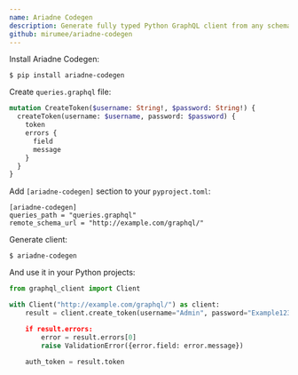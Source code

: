 ```yaml
---
name: Ariadne Codegen
description: Generate fully typed Python GraphQL client from any schema and queries.
github: mirumee/ariadne-codegen
---
```


Install Ariadne Codegen:

```
$ pip install ariadne-codegen
```

Create `queries.graphql` file:

```graphql
mutation CreateToken($username: String!, $password: String!) {
  createToken(username: $username, password: $password) {
    token
    errors {
      field
      message
    }
  }
}
```

Add `[ariadne-codegen]` section to your `pyproject.toml`:

```
[ariadne-codegen]
queries_path = "queries.graphql"
remote_schema_url = "http://example.com/graphql/"
```

Generate client:

```
$ ariadne-codegen
```

And use it in your Python projects:

```python
from graphql_client import Client

with Client("http://example.com/graphql/") as client:
    result = client.create_token(username="Admin", password="Example123)

    if result.errors:
        error = result.errors[0]
        raise ValidationError({error.field: error.message})

    auth_token = result.token
```
